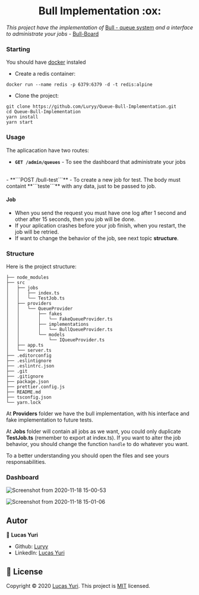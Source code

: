 <h1 align="center">Bull Implementation :ox: </h1>

_This project have the implementation of_ [Bull - queue system](!https://optimalbits.github.io/bull/) _and a interface to administrate your jobs_ - [Bull-Board](!https://github.com/vcapretz/bull-board)

### Starting

You should have [docker](!https://www.docker.com/) instaled


- Create a redis container:
```
docker run --name redis -p 6379:6379 -d -t redis:alpine
```

- Clone the project:
```
git clone https://github.com/Luryy/Queue-Bull-Implementation.git
cd Queue-Bull-Implementation
yarn install
yarn start
```

### Usage

The aplicacation have two routes:


- **```GET /admin/queues```** - To see the dashboard that administrate your jobs
<br/>
- **```POST /bull-test```** - To create a new job for test. The body must containt **```teste```** with any data, just to be passed to job.


  #### Job

  * When you send the request you must have one log after 1 second and other after 15 seconds, then you job will be done.
  * If your aplication crashes before your job finish, when you restart, the job will be retried.
  * If want to change the behavior of the job, see next topic **structure**.



### Structure

Here is the project structure:

```
├── node_modules
├── src
│   ├── jobs
│   │   ├── index.ts
│   │   └── TestJob.ts
│   ├── providers
│   │   └── QueueProvider
│   │       ├── fakes
│   │       │   └── FakeQueueProvider.ts
│   │       ├── implementations
│   │       │   └── BullQueueProvider.ts
│   │       └── models
│   │           └── IQueueProvider.ts
│   ├── app.ts
│   └── server.ts
├── .editorconfig
├── .eslintignore
├── .eslintrc.json
├── .git
├── .gitignore
├── package.json
├── prettier.config.js
├── README.md
├── tsconfig.json
└── yarn.lock
```
At **Providers** folder we have the bull implementation, with his interface and fake implementation to future tests.

At **Jobs** folder will contain all jobs as we want, you could only duplicate **TestJob.ts** (remember to export at index.ts).
If you want to alter the job behavior, you should change the function ```handle``` to do whatever you want.



To a better understanding you should open the files and see yours responsabilities.


### Dashboard

![Screenshot from 2020-11-18 15-00-53](https://user-images.githubusercontent.com/59494158/99569073-efd9aa80-29ae-11eb-85d7-9fe7d9182ce1.png)

![Screenshot from 2020-11-18 15-01-06](https://user-images.githubusercontent.com/59494158/99569069-eea87d80-29ae-11eb-99ac-8a02326e6a0c.png)

## Autor

👤 **Lucas Yuri**

- Github: [Luryy](https://github.com/luryy)
- LinkedIn: [Lucas Yuri](https://linkedin.com/in/lucas-yuri)


## 📝 License

Copyright © 2020 [Lucas Yuri](https://github.com/luryy).
This project is [MIT](LICENSE) licensed.


